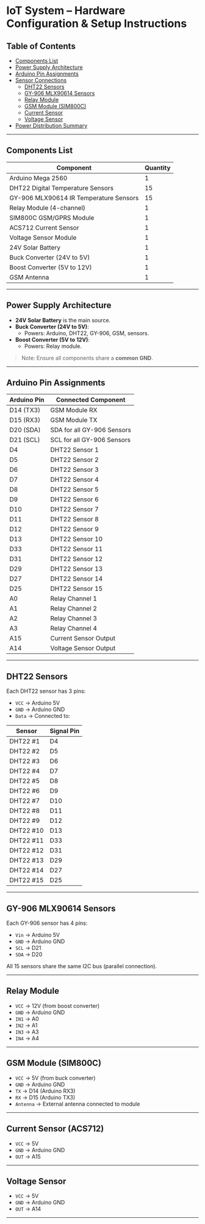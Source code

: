 #  IoT System – Hardware Configuration & Setup Instructions

##  Table of Contents
- [Components List](#components-list)
- [Power Supply Architecture](#power-supply-architecture)
- [Arduino Pin Assignments](#arduino-pin-assignments)
- [Sensor Connections](#sensor-connections)
  - [DHT22 Sensors](#dht22-sensors)
  - [GY-906 MLX90614 Sensors](#gy-906-mlx90614-sensors)
  - [Relay Module](#relay-module)
  - [GSM Module (SIM800C)](#gsm-module-sim800c)
  - [Current Sensor](#current-sensor)
  - [Voltage Sensor](#voltage-sensor)
- [Power Distribution Summary](#power-distribution-summary)


---

##  Components List

| Component                              | Quantity |
|----------------------------------------|----------|
| Arduino Mega 2560                      | 1        |
| DHT22 Digital Temperature Sensors      | 15       |
| GY-906 MLX90614 IR Temperature Sensors | 15       |
| Relay Module (4-channel)               | 1        |
| SIM800C GSM/GPRS Module                | 1        |
| ACS712 Current Sensor                  | 1        |
| Voltage Sensor Module                  | 1        |
| 24V Solar Battery                      | 1        |
| Buck Converter (24V to 5V)             | 1        |
| Boost Converter (5V to 12V)            | 1        |
| GSM Antenna                            | 1        |


---

##  Power Supply Architecture

- **24V Solar Battery** is the main source.
- **Buck Converter (24V to 5V)**:
  - Powers: Arduino, DHT22, GY-906, GSM, sensors.
- **Boost Converter (5V to 12V)**:
  - Powers: Relay module.

> Note: Ensure all components share a **common GND**.

---

##  Arduino Pin Assignments

| Arduino Pin | Connected Component              |
|-------------|----------------------------------|
| D14 (TX3)   | GSM Module RX                    |
| D15 (RX3)   | GSM Module TX                    |
| D20 (SDA)   | SDA for all GY-906 Sensors       |
| D21 (SCL)   | SCL for all GY-906 Sensors       |
| D4          | DHT22 Sensor 1                   |
| D5          | DHT22 Sensor 2                   |
| D6          | DHT22 Sensor 3                   |
| D7          | DHT22 Sensor 4                   |
| D8          | DHT22 Sensor 5                   |
| D9          | DHT22 Sensor 6                   |
| D10         | DHT22 Sensor 7                   |
| D11         | DHT22 Sensor 8                   |
| D12         | DHT22 Sensor 9                   |
| D13         | DHT22 Sensor 10                  |
| D33         | DHT22 Sensor 11                  |
| D31         | DHT22 Sensor 12                  |
| D29         | DHT22 Sensor 13                  |
| D27         | DHT22 Sensor 14                  |
| D25         | DHT22 Sensor 15                  |
| A0          | Relay Channel 1                  |
| A1          | Relay Channel 2                  |
| A2          | Relay Channel 3                  |
| A3          | Relay Channel 4                  |
| A15         | Current Sensor Output            |
| A14         | Voltage Sensor Output            |

---

##  DHT22 Sensors

Each DHT22 sensor has 3 pins:

- `VCC` → Arduino 5V
- `GND` → Arduino GND
- `Data` → Connected to:

| Sensor       | Signal Pin |
|--------------|------------|
| DHT22 #1     | D4         |
| DHT22 #2     | D5         |
| DHT22 #3     | D6         |
| DHT22 #4     | D7         |
| DHT22 #5     | D8         |
| DHT22 #6     | D9         |
| DHT22 #7     | D10        |
| DHT22 #8     | D11        |
| DHT22 #9     | D12        |
| DHT22 #10    | D13        |
| DHT22 #11    | D33        |
| DHT22 #12    | D31        |
| DHT22 #13    | D29        |
| DHT22 #14    | D27        |
| DHT22 #15    | D25        |

---

##  GY-906 MLX90614 Sensors

Each GY-906 sensor has 4 pins:

- `Vin` → Arduino 5V
- `GND` → Arduino GND
- `SCL` → D21
- `SDA` → D20

All 15 sensors share the same I2C bus (parallel connection).

---

##  Relay Module

- `VCC` → 12V (from boost converter)
- `GND` → Arduino GND
- `IN1` → A0
- `IN2` → A1
- `IN3` → A3
- `IN4` → A4


---

##  GSM Module (SIM800C)

- `VCC` → 5V (from buck converter)
- `GND` → Arduino GND
- `TX` → D14 (Arduino RX3)
- `RX` → D15 (Arduino TX3)
- `Antenna` → External antenna connected to module

---

## Current Sensor (ACS712)

- `VCC` → 5V
- `GND` → Arduino GND
- `OUT` → A15

---

##  Voltage Sensor

- `VCC` → 5V
- `GND` → Arduino GND
- `OUT` → A14

---

